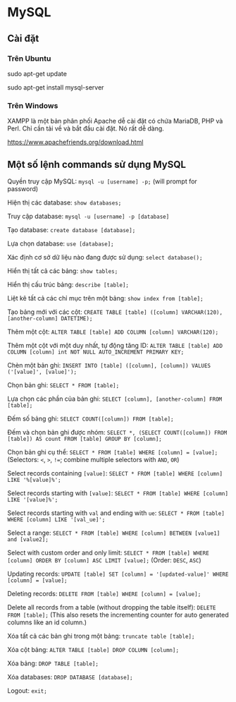 # MySQL

## Cài đặt
### Trên Ubuntu

sudo apt-get update

sudo apt-get install mysql-server

### Trên Windows

XAMPP là một bản phân phối Apache dễ cài đặt có chứa MariaDB, PHP và Perl. Chỉ cần tải về và bắt đầu cài đặt. Nó rất dễ dàng.

https://www.apachefriends.org/download.html

## Một số lệnh commands sử dụng MySQL

Quyền truy cập MySQL: `mysql -u [username] -p;` (will prompt for password)

Hiện thị các database: `show databases;`

Truy cập database: `mysql -u [username] -p [database]`

Tạo database: `create database [database];`

Lựa chọn database: `use [database];`

Xác định cơ sở dữ liệu nào đang được sử dụng: `select database();`

Hiển thị tất cả các bảng: `show tables;`

Hiển thị cấu trúc bảng: `describe [table];`

Liệt kê tất cả các chỉ mục trên một bảng: `show index from [table];`

Tạo bảng mới với các cột: `CREATE TABLE [table] ([column] VARCHAR(120), [another-column] DATETIME);`

Thêm một cột: `ALTER TABLE [table] ADD COLUMN [column] VARCHAR(120);`

Thêm một cột với một duy nhất, tự động tăng ID: `ALTER TABLE [table] ADD COLUMN [column] int NOT NULL AUTO_INCREMENT PRIMARY KEY;`

Chèn một bản ghi: `INSERT INTO [table] ([column], [column]) VALUES ('[value]', [value]');`


Chọn bản ghi: `SELECT * FROM [table];`

Lựa chọn các phần của bản ghi: `SELECT [column], [another-column] FROM [table];`

Đếm số bảng ghi: `SELECT COUNT([column]) FROM [table];`

Đếm và chọn bản ghi được nhóm: `SELECT *, (SELECT COUNT([column]) FROM [table]) AS count FROM [table] GROUP BY [column];`

Chọn bản ghi cụ thể: `SELECT * FROM [table] WHERE [column] = [value];` (Selectors: `<`, `>`, `!=`; combine multiple selectors with `AND`, `OR`)

Select records containing `[value]`: `SELECT * FROM [table] WHERE [column] LIKE '%[value]%';`

Select records starting with `[value]`: `SELECT * FROM [table] WHERE [column] LIKE '[value]%';`

Select records starting with `val` and ending with `ue`: `SELECT * FROM [table] WHERE [column] LIKE '[val_ue]';`

Select a range: `SELECT * FROM [table] WHERE [column] BETWEEN [value1] and [value2];`

Select with custom order and only limit: `SELECT * FROM [table] WHERE [column] ORDER BY [column] ASC LIMIT [value];` (Order: `DESC`, `ASC`)

Updating records: `UPDATE [table] SET [column] = '[updated-value]' WHERE [column] = [value];`

Deleting records: `DELETE FROM [table] WHERE [column] = [value];`

Delete all records from a table (without dropping the table itself): `DELETE FROM [table];`
(This also resets the incrementing counter for auto generated columns like an id column.)

Xóa tất cả các bản ghi trong một bảng: `truncate table [table];`

Xóa cột bảng: `ALTER TABLE [table] DROP COLUMN [column];`

Xóa bảng: `DROP TABLE [table];`

Xóa databases: `DROP DATABASE [database];`

Logout: `exit;`
